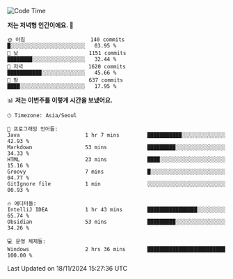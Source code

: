   <!--START_SECTION:waka-->
![Code Time](http://img.shields.io/badge/Code%20Time-442%20hrs%2047%20mins-blue)

**저는 저녁형 인간이에요. 🦉** 

```text
🌞 아침                     140 commits         █░░░░░░░░░░░░░░░░░░░░░░░░   03.95 % 
🌆 낮　                     1151 commits        ████████░░░░░░░░░░░░░░░░░   32.44 % 
🌃 저녁                     1620 commits        ███████████░░░░░░░░░░░░░░   45.66 % 
🌙 밤　                     637 commits         ████░░░░░░░░░░░░░░░░░░░░░   17.95 % 
```


📊 **저는 이번주를 이렇게 시간을 보냈어요.** 

```text
🕑︎ Timezone: Asia/Seoul

💬 프로그래밍 언어들: 
Java                     1 hr 7 mins         ███████████░░░░░░░░░░░░░░   42.93 % 
Markdown                 53 mins             █████████░░░░░░░░░░░░░░░░   34.33 % 
HTML                     23 mins             ████░░░░░░░░░░░░░░░░░░░░░   15.16 % 
Groovy                   7 mins              █░░░░░░░░░░░░░░░░░░░░░░░░   04.77 % 
GitIgnore file           1 min               ░░░░░░░░░░░░░░░░░░░░░░░░░   00.93 % 

🔥 에디터들: 
IntelliJ IDEA            1 hr 43 mins        ████████████████░░░░░░░░░   65.74 % 
Obsidian                 53 mins             █████████░░░░░░░░░░░░░░░░   34.26 % 

💻 운영 체제들: 
Windows                  2 hrs 36 mins       █████████████████████████   100.00 % 
```


 Last Updated on 18/11/2024 15:27:36 UTC
<!--END_SECTION:waka-->

